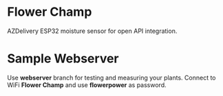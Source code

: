 # Flower Champ

AZDelivery ESP32 moisture sensor for open API integration.

# Sample Webserver
Use **webserver** branch for testing and measuring your plants.
Connect to WiFi **Flower Champ** and use **flowerpower** as password.
